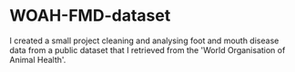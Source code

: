 # WOAH-FMD-dataset
I created a small project cleaning and analysing foot and mouth disease data from a public dataset that I retrieved from the 'World Organisation of Animal Health'.
